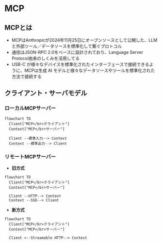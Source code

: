 # MCP

## MCPとは

- MCPはAnthropicが2024年11月25日にオープンソースとして公開した、LLMと外部ツール／データソースを標準化して繋ぐプロトコル
- 通信はJSON-RPC 2.0をベースに設計されており、Language Server Protocol由来のしくみを活用してる
- USB-C が様々なデバイスを標準化されたインターフェースで接続できるように、MCPは生成 AI モデルと様々なデータソースやツールを標準化された方法で接続する

## クライアント・サーバモデル

### ローカルMCPサーバー
```mermaid
flowchart TD
  Client["MCP</br>クライアント"]
  Context["MCP</br>サーバー"]

  Client --標準入力--> Context
  Context --標準出力--> Client
```
### リモートMCPサーバー

- **旧方式**
```mermaid
flowchart TD
  Client["MCP</br>クライアント"]
  Context["MCP</br>サーバー"]
  
  Client --HTTP--> Context
  Context --SSE--> Client
```
- **新方式**
```mermaid
flowchart TD
  Client["MCP</br>クライアント"]
  Context["MCP</br>サーバー"]
  
  Client <--Streamable HTTP--> Context

```

